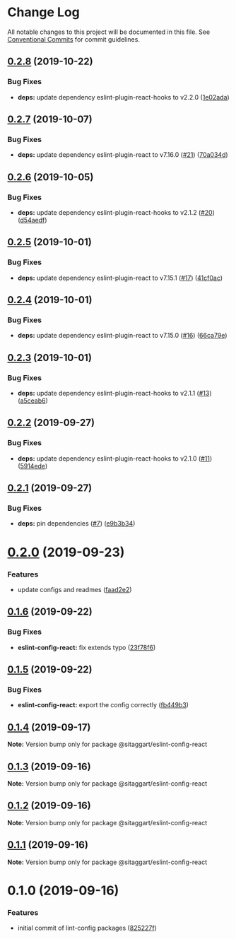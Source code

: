 # Change Log

All notable changes to this project will be documented in this file.
See [Conventional Commits](https://conventionalcommits.org) for commit guidelines.

## [0.2.8](https://github.com/SiTaggart/lint-config/compare/@sitaggart/eslint-config-react@0.2.7...@sitaggart/eslint-config-react@0.2.8) (2019-10-22)


### Bug Fixes

* **deps:** update dependency eslint-plugin-react-hooks to v2.2.0 ([1e02ada](https://github.com/SiTaggart/lint-config/commit/1e02ada))





## [0.2.7](https://github.com/SiTaggart/lint-config/compare/@sitaggart/eslint-config-react@0.2.6...@sitaggart/eslint-config-react@0.2.7) (2019-10-07)


### Bug Fixes

* **deps:** update dependency eslint-plugin-react to v7.16.0 ([#21](https://github.com/SiTaggart/lint-config/issues/21)) ([70a034d](https://github.com/SiTaggart/lint-config/commit/70a034d))





## [0.2.6](https://github.com/SiTaggart/lint-config/compare/@sitaggart/eslint-config-react@0.2.5...@sitaggart/eslint-config-react@0.2.6) (2019-10-05)


### Bug Fixes

* **deps:** update dependency eslint-plugin-react-hooks to v2.1.2 ([#20](https://github.com/SiTaggart/lint-config/issues/20)) ([d54aedf](https://github.com/SiTaggart/lint-config/commit/d54aedf))





## [0.2.5](https://github.com/SiTaggart/lint-config/compare/@sitaggart/eslint-config-react@0.2.4...@sitaggart/eslint-config-react@0.2.5) (2019-10-01)


### Bug Fixes

* **deps:** update dependency eslint-plugin-react to v7.15.1 ([#17](https://github.com/SiTaggart/lint-config/issues/17)) ([41cf0ac](https://github.com/SiTaggart/lint-config/commit/41cf0ac))





## [0.2.4](https://github.com/SiTaggart/lint-config/compare/@sitaggart/eslint-config-react@0.2.3...@sitaggart/eslint-config-react@0.2.4) (2019-10-01)


### Bug Fixes

* **deps:** update dependency eslint-plugin-react to v7.15.0 ([#16](https://github.com/SiTaggart/lint-config/issues/16)) ([66ca79e](https://github.com/SiTaggart/lint-config/commit/66ca79e))





## [0.2.3](https://github.com/SiTaggart/lint-config/compare/@sitaggart/eslint-config-react@0.2.2...@sitaggart/eslint-config-react@0.2.3) (2019-10-01)


### Bug Fixes

* **deps:** update dependency eslint-plugin-react-hooks to v2.1.1 ([#13](https://github.com/SiTaggart/lint-config/issues/13)) ([a5ceab6](https://github.com/SiTaggart/lint-config/commit/a5ceab6))





## [0.2.2](https://github.com/SiTaggart/lint-config/compare/@sitaggart/eslint-config-react@0.2.1...@sitaggart/eslint-config-react@0.2.2) (2019-09-27)


### Bug Fixes

* **deps:** update dependency eslint-plugin-react-hooks to v2.1.0 ([#11](https://github.com/SiTaggart/lint-config/issues/11)) ([5914ede](https://github.com/SiTaggart/lint-config/commit/5914ede))





## [0.2.1](https://github.com/SiTaggart/lint-config/compare/@sitaggart/eslint-config-react@0.2.0...@sitaggart/eslint-config-react@0.2.1) (2019-09-27)


### Bug Fixes

* **deps:** pin dependencies ([#7](https://github.com/SiTaggart/lint-config/issues/7)) ([e9b3b34](https://github.com/SiTaggart/lint-config/commit/e9b3b34))





# [0.2.0](https://github.com/SiTaggart/lint-config/compare/@sitaggart/eslint-config-react@0.1.6...@sitaggart/eslint-config-react@0.2.0) (2019-09-23)


### Features

* update configs and readmes ([faad2e2](https://github.com/SiTaggart/lint-config/commit/faad2e2))





## [0.1.6](https://github.com/SiTaggart/lint-config/compare/@sitaggart/eslint-config-react@0.1.5...@sitaggart/eslint-config-react@0.1.6) (2019-09-22)


### Bug Fixes

* **eslint-config-react:** fix extends typo ([23f78f6](https://github.com/SiTaggart/lint-config/commit/23f78f6))





## [0.1.5](https://github.com/SiTaggart/lint-config/compare/@sitaggart/eslint-config-react@0.1.4...@sitaggart/eslint-config-react@0.1.5) (2019-09-22)


### Bug Fixes

* **eslint-config-react:** export the config correctly ([fb449b3](https://github.com/SiTaggart/lint-config/commit/fb449b3))





## [0.1.4](https://github.com/SiTaggart/lint-config/compare/@sitaggart/eslint-config-react@0.1.3...@sitaggart/eslint-config-react@0.1.4) (2019-09-17)

**Note:** Version bump only for package @sitaggart/eslint-config-react





## [0.1.3](https://github.com/SiTaggart/lint-config/compare/@sitaggart/eslint-config-react@0.1.2...@sitaggart/eslint-config-react@0.1.3) (2019-09-16)

**Note:** Version bump only for package @sitaggart/eslint-config-react





## [0.1.2](https://github.com/SiTaggart/lint-config/compare/@sitaggart/eslint-config-react@0.1.1...@sitaggart/eslint-config-react@0.1.2) (2019-09-16)

**Note:** Version bump only for package @sitaggart/eslint-config-react





## [0.1.1](https://github.com/SiTaggart/lint-config/compare/@sitaggart/eslint-config-react@0.1.0...@sitaggart/eslint-config-react@0.1.1) (2019-09-16)

**Note:** Version bump only for package @sitaggart/eslint-config-react





# 0.1.0 (2019-09-16)


### Features

* initial commit of lint-config packages ([825227f](https://github.com/SiTaggart/lint-config/commit/825227f))
